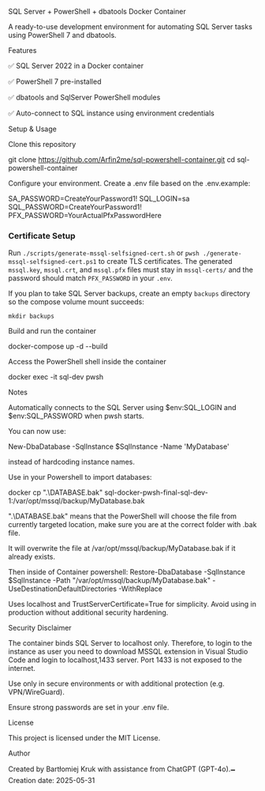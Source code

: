 SQL Server + PowerShell + dbatools Docker Container

A ready-to-use development environment for automating SQL Server tasks using PowerShell 7 and dbatools.

Features

✅ SQL Server 2022 in a Docker container

✅ PowerShell 7 pre-installed

✅ dbatools and SqlServer PowerShell modules

✅ Auto-connect to SQL instance using environment credentials

Setup & Usage

Clone this repository

git clone https://github.com/Arfin2me/sql-powershell-container.git
cd sql-powershell-container

Configure your environment. Create a .env file based on the .env.example:

SA_PASSWORD=CreateYourPassword1!
SQL_LOGIN=sa
SQL_PASSWORD=CreateYourPassword1!
PFX_PASSWORD=YourActualPfxPasswordHere

### Certificate Setup
Run `./scripts/generate-mssql-selfsigned-cert.sh` or `pwsh ./generate-mssql-selfsigned-cert.ps1` to create TLS certificates.
The generated `mssql.key`, `mssql.crt`, and `mssql.pfx` files must stay in `mssql-certs/` and the password should match `PFX_PASSWORD` in your `.env`.

If you plan to take SQL Server backups, create an empty `backups` directory so the compose volume mount succeeds:

```
mkdir backups
```

Build and run the container

docker-compose up -d --build

Access the PowerShell shell inside the container

docker exec -it sql-dev pwsh

Notes

Automatically connects to the SQL Server using $env:SQL_LOGIN and $env:SQL_PASSWORD when pwsh starts.

You can now use:

New-DbaDatabase -SqlInstance $SqlInstance -Name 'MyDatabase'

instead of hardcoding instance names.

Use in your Powershell to import databases:

docker cp ".\DATABASE.bak" sql-docker-pwsh-final-sql-dev-1:/var/opt/mssql/backup/MyDatabase.bak

".\DATABASE.bak" means that the PowerShell will choose the file from currently targeted location, make sure you are at the correct folder with .bak file.

It will overwrite the file at /var/opt/mssql/backup/MyDatabase.bak if it already exists.

Then inside of Container powershell:
Restore-DbaDatabase -SqlInstance $SqlInstance -Path "/var/opt/mssql/backup/MyDatabase.bak" -UseDestinationDefaultDirectories -WithReplace

Uses localhost and TrustServerCertificate=True for simplicity. Avoid using in production without additional security hardening.

Security Disclaimer

The container binds SQL Server to localhost only.
Therefore, to login to the instance as user you need to download MSSQL extension in Visual Studio Code and login to localhost,1433 server.
Port 1433 is not exposed to the internet.

Use only in secure environments or with additional protection (e.g. VPN/WireGuard).

Ensure strong passwords are set in your .env file.

License

This project is licensed under the MIT License.

Author

Created by Bartłomiej Kruk with assistance from ChatGPT (GPT-4o).🗕️ Creation date: 2025-05-31
